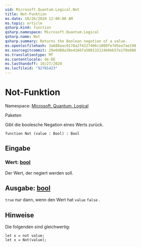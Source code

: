 ```yaml
---
uid: Microsoft.Quantum.Logical.Not
title: Not-Funktion
ms.date: 10/26/2020 12:00:00 AM
ms.topic: article
qsharp.kind: function
qsharp.namespace: Microsoft.Quantum.Logical
qsharp.name: Not
qsharp.summary: Returns the Boolean negation of a value.
ms.openlocfilehash: 3a688aac0178a2f4127496c1009fe7d5ee7ae198
ms.sourcegitcommit: 29e0d88a30e4166fa580132124b0eb57e1f0e986
ms.translationtype: MT
ms.contentlocale: de-DE
ms.lasthandoff: 10/27/2020
ms.locfileid: "92701423"
---
```

# <a name="not-function"></a>Not-Funktion

Namespace: [Microsoft. Quantum. Logical](xref:Microsoft.Quantum.Logical)

Paketen [](https://nuget.org/packages/)


Gibt die boolesche Negation eines Werts zurück.

```qsharp
function Not (value : Bool) : Bool
```


## <a name="input"></a>Eingabe

### <a name="value--bool"></a>Wert: [bool](xref:microsoft.quantum.lang-ref.bool)

Der Wert, der negiert werden soll.



## <a name="output--bool"></a>Ausgabe: [bool](xref:microsoft.quantum.lang-ref.bool)

`true` nur dann, wenn den Wert hat `value` `false` .

## <a name="remarks"></a>Hinweise

Die folgenden sind gleichwertig:

```Q#
let x = not value;
let x = Not(value);
```